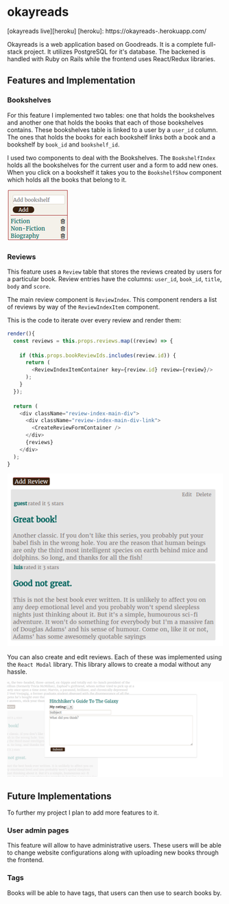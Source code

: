 # okayreads

[okayreads live][heroku]
[heroku]: https://okayreads-.herokuapp.com/

Okayreads is a web application based on Goodreads. It is a complete full-stack project. It utilizes PostgreSQL for it's database. The backened is handled with Ruby on Rails while the frontend uses React/Redux libraries.

## Features and Implementation

### Bookshelves
For this feature I implemented two tables: one that holds the bookshelves and another one that holds the books that each of those bookshelves contains. These bookshelves table is linked to a user by a `user_id` column. The ones that holds the books for each bookshelf links both a book and a bookshelf by `book_id` and `bookshelf_id`.

I used two components to deal with the Bookshelves. The `BookshelfIndex` holds all the bookshelves for the current user and a form to add new ones. When you click on a bookshelf it takes you to the `BookshelfShow` component which holds all the books that belong to it.

![bookshelf index](docs/screenshots/bookshelves_index.png)

### Reviews
This feature uses a `Review` table that stores the reviews created by users for a particular book. Review entries have the columns: `user_id`, `book_id`, `title`, `body` and `score`.

The main review component is `ReviewIndex`. This component renders a list of reviews by way of the `ReviewIndexItem` component.

This is the code to iterate over every review and render them:

```javascript
render(){
  const reviews = this.props.reviews.map((review) => {

    if (this.props.bookReviewIds.includes(review.id)) {
      return (
        <ReviewIndexItemContainer key={review.id} review={review}/>
      );
    }
  });

  return (
    <div className="review-index-main-div">
      <div className="review-index-main-div-link">
        <CreateReviewFormContainer />
      </div>
      {reviews}
    </div>
  );
}
```

![Reviews](docs/screenshots/reviews_index.png)

You can also create and edit reviews. Each of these was implemented using the `React Modal` library. This library allows to create a modal without any hassle.

![Add review modal](docs/screenshots/add_review_modal.png)

## Future Implementations

To further my project I plan to add more features to it.

### User admin pages

This feature will allow to have administrative users. These users will be able to change website configurations along with uploading new books through the frontend.

### Tags

Books will be able to have tags, that users can then use to search books by.
